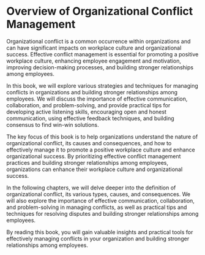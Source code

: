 Overview of Organizational Conflict Management
============================================================

Organizational conflict is a common occurrence within organizations and can have significant impacts on workplace culture and organizational success. Effective conflict management is essential for promoting a positive workplace culture, enhancing employee engagement and motivation, improving decision-making processes, and building stronger relationships among employees.

In this book, we will explore various strategies and techniques for managing conflicts in organizations and building stronger relationships among employees. We will discuss the importance of effective communication, collaboration, and problem-solving, and provide practical tips for developing active listening skills, encouraging open and honest communication, using effective feedback techniques, and building consensus to find win-win solutions.

The key focus of this book is to help organizations understand the nature of organizational conflict, its causes and consequences, and how to effectively manage it to promote a positive workplace culture and enhance organizational success. By prioritizing effective conflict management practices and building stronger relationships among employees, organizations can enhance their workplace culture and organizational success.

In the following chapters, we will delve deeper into the definition of organizational conflict, its various types, causes, and consequences. We will also explore the importance of effective communication, collaboration, and problem-solving in managing conflicts, as well as practical tips and techniques for resolving disputes and building stronger relationships among employees.

By reading this book, you will gain valuable insights and practical tools for effectively managing conflicts in your organization and building stronger relationships among employees.
